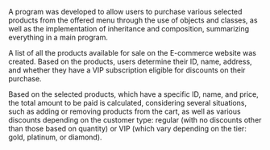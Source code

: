 A program was developed to allow users to purchase various selected products from the offered menu through the use of objects and classes, as well as the implementation of inheritance and composition, summarizing everything in a main program.

A list of all the products available for sale on the E-commerce website was created. Based on the products, users determine their ID, name, address, and whether they have a VIP subscription eligible for discounts on their purchase.

Based on the selected products, which have a specific ID, name, and price, the total amount to be paid is calculated, considering several situations, such as adding or removing products from the cart, as well as various discounts depending on the customer type: regular (with no discounts other than those based on quantity) or VIP (which vary depending on the tier: gold, platinum, or diamond).
